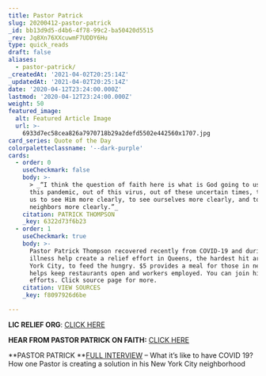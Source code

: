 ```yaml
---
title: Pastor Patrick
slug: 20200412-pastor-patrick
_id: bb13d9d5-d4b6-4f78-99c2-ba50420d5515
_rev: Jq8Xn76XXcuwmF7UDDY6Hu
type: quick_reads
draft: false
aliases:
  - pastor-patrick/
_createdAt: '2021-04-02T20:25:14Z'
_updatedAt: '2021-04-02T20:25:14Z'
date: '2020-04-12T23:24:00.000Z'
lastmod: '2020-04-12T23:24:00.000Z'
weight: 50
featured_image:
  alt: Featured Article Image
  url: >-
    6933d7ec58cea826a7970718b29a2defd5502e442560x1707.jpg
card_series: Quote of the Day
colorpaletteclassname: '--dark-purple'
cards:
  - order: 0
    useCheckmark: false
    body: >-
      > _“I think the question of faith here is what is God going to use out of
      this pandemic, out of this virus, out of these uncertain times, to allow
      us to see Him more clearly, to see ourselves more clearly, and to see our
      neighbors more clearly.”_
    citation: PATRICK THOMPSON
    _key: 6322d73f6b23
  - order: 1
    useCheckmark: true
    body: >-
      Pastor Patrick Thompson recovered recently from COVID-19 and during his
      illness help create a relief effort in Queens, the hardest hit area of New
      York City, to feed the hungry. $5 provides a meal for those in need AND
      helps keep restaurants open and workers employed. You can join him in his
      efforts. Click source page for more.
    citation: VIEW SOURCES
    _key: f8097926d6be

---
```

**LIC RELIEF ORG**: [CLICK HERE](https://licrelief.org/)

**HEAR FROM PASTOR PATRICK ON FAITH:** [CLICK HERE](https://www.youtube.com/watch?v=m1WASpk1Zng)

**PASTOR PATRICK **[FULL INTERVIEW](https://smarthernews.com/article/what-is-it-like-to-have-covid-19/) – What it’s like to have COVID 19? How one Pastor is creating a solution in his New York City neighborhood